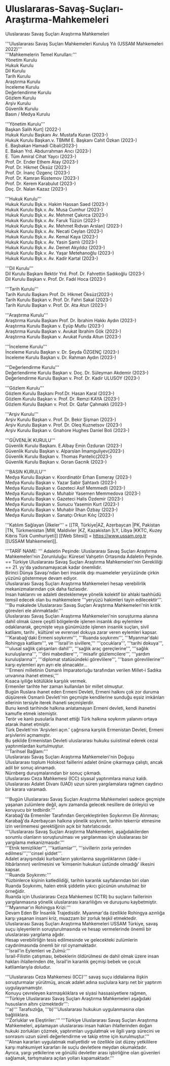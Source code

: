 # Uluslararas-Savaş-Suçları-Araştırma-Mahkemeleri
Uluslararası Savaş Suçları Araştırma Mahkemeleri

'''Uluslararası Savaş Suçları Mahkemeleri Kuruluş Yılı (USSAM Mahkemeleri 2022)''' <br> '''Mahkemelerin Temel Kurulları:'''<br> Yönetim Kurulu<br> Hukuk Kurulu<br> Dil Kurulu<br> Tarih Kurulu<br> Araştırma Kurulu<br> İnceleme Kurulu<br> Değerlendirme Kurulu<br> Gözlem Kurulu<br> Arşiv Kurulu<br> Güvenlik Kurulu<br> Basın / Medya Kurulu

'''Yönetim Kurulu''' <br> Başkan Salih Kurt] (2022-)<br> Hukuk Kurulu  Başkanı Av. Mustafa Kuran (2023-)<br> Hukuk Kurulu  Başkan.v. TBMM E. Başkanı Cahit Özkan (2023-)<br> E. Başbakan   Hamadi Cibali(2023-)<br> E. Bakan Yrd. Abdurrahman Arıcı (2023-)<br> E. Tüm Amiral Cihat Yaycı (2023-)<br> Prof. Dr. Ender Ethem Atay (2023-)<br> Prof. Dr. Hikmet Öksüz (2023-)<br> Prof. Dr. İnanç Özgenç (2023-)<br> Prof. Dr. Kamran Rüstemov (2023-)<br> Prof. Dr. Kerem Karabulut (2023-)<br> Doç.  Dr. Nalan Kazaz (2023-)

'''Hukuk Kurulu''' <br> Hukuk Kurulu  Bşk.v.    Hakim Hassan Saed (2023-)<br> Hukuk Kurulu  Bşk.v.    Av. Musa Cumhur (2023-)<br> Hukuk Kurulu  Bşk.v.    Av. Mehmet Çakırca (2023-)<br> Hukuk Kurulu  Bşk.v.    Av. Faruk Tüzün (2023-)<br> Hukuk Kurulu  Bşk.v.    Av. Mehmet Rıdvan Arslan] (2023-)<br> Hukuk Kurulu  Bşk.v.    Av. Necati Ceylan (2023-)<br> Hukuk Kurulu  Bşk.v.    Av. Kemal Kaya (2023-)<br> Hukuk Kurulu  Bşk.v.    Av. Yasin Şamlı (2023-)<br> Hukuk Kurulu  Bşk.v.    Av. Demet Akyıldız (2023-)<br> Hukuk Kurulu  Bşk.v.    Av. Yaşar Metehanoğlu (2023-)<br> Hukuk Kurulu  Bşk.v.    Av. Kadir Kartal (2023-)

'''Dil Kurulu'''<br> Dil Kurulu Başkanı Rektör Yrd. Prof. Dr. Fahrettin Sadıkoğlu (2023-)<br> Dil Kurulu Başkan v. Prof. Dr. Fadıl Hoca (2023-)

'''Tarih Kurulu'''<br> Tarih Kurulu Başkanı   Prof. Dr. Hikmet Öksüz(2023-)<br> Tarih Kurulu Başkan v. Prof. Dr. Fahri Sakal (2023-)<br> Tarih Kurulu Başkan v. Prof. Dr. Ata Atun (2023-)

'''Araştırma Kurulu'''<br> Araştırma Kurulu Başkanı Prof. Dr. İbrahim Hakkı Aydın (2023-)<br> Araştırma Kurulu Başkan v. Eyüp Mutlu (2023-)<br> Araştırma Kurulu Başkan v. Avukat İbrahim Gök (2023-)<br> Araştırma Kurulu Başkan v. Avukat Funda Altun (2023-)

'''İnceleme Kurulu'''<br> İnceleme Kurulu Başkan v. Dr. Şeyda ÖZGENÇ (2023-)<br> İnceleme Kurulu Başkan v. Dr. Rahman Aydın (2023-)

'''Değerlendirme Kurulu'''<br> Değerlendirme Kurulu Başkan v. Doç. Dr. Süleyman Akdemir (2023-)<br> Değerlendirme Kurulu Başkan v. Prof. Dr. Kadir ULUSOY (2023-)

'''Gözlem Kurulu'''<br> Gözlem Kurulu Başkanı   Prof.Dr. Hasan Karal (2023-)<br> Gözlem Kurulu Başkan v. Prof. Dr. Remzi KAYA (2023-)<br> Gözlem Kurulu Başkan v. Prof. Dr. Qafar Çahmaklı (2023-)

'''Arşiv Kurulu'''<br> Arşiv Kurulu Başkan v. Prof. Dr. Bekir Şişman (2023-)<br> Arşiv Kurulu Başkan v. Prof. Dr. Oleq Kuznetsov (2023-)<br> Arşiv Kurulu Başkan v. Gnahore Hughes Daniel Boli (2023-)

'''GÜVENLİK KURULU'''<br> Güvenlik Kurulu  Başkanı.    E.Albay  Emin Özduran (2023-)<br> Güvenlik Kurulu  Başkan v.   Alparslan İmamguliyev(2023-)<br> Güvenlik Kurulu  Başkan v.   Thomas Pantelic(2023-)<br> Güvenlik Kurulu  Başkan v.   Goran Gacnik (2023-)

'''BASIN KURULU'''<br> Medya Kurulu Başkan v. Koordinatör Erhan Esmeray (2023-)<br> Medya Kurulu Başkan v. Yazar Sabir Şahtaxtı (2023-)<br> Medya Kurulu Başkan v. Gazeteci Asif Memmedli (2023-)<br> Medya Kurulu Başkan v. Muhabir Yasemen Memmedova (2023-)<br> Medya Kurulu Başkan v. Gazeteci Halis Özdemir (2023-)<br> Medya Kurulu Başkan v. Sunucu Yasemin Kurt (2023-)<br> Medya Kurulu Başkan v. Muhabir İlhan Özbay (2023-)<br> Medya Kurulu Başkan v. Sanatçı Orkun Kılıç (2023-)

'''Katılım Sağlayan Ülkeler''' = [[TR, Türkiye|AZ, Azerbaycan |PK, Pakistan |TN, Türkmenistan |MW, Maldivler |KZ, Kazakistan |LY, Libya |KKTC, Kuzey Kıbrıs Türk Cumhuriyeti]] [[Web Sitesi]] = https://www.ussam.org.tr <br> [[USSAM Mahkemeleri]].

'''TARİF NAME: ''' Adaletin Peşinde: Uluslararası Savaş Suçları Araştırma Mahkemeleri'nin Zorunluluğu: Küresel Vahşetin Ortasında Adaletin Peşinde.<br> == Türkiye Uluslararası Savaş Suçları Araştırma Mahkemeleri'nin Gerekliliği == 21. yy'da yadsınamayacak kadar önemlidir.<br> Birinci Dünya Savaşı'ndan beri insanlık dışı muameleler yeryüzünde çirkin yüzünü göstermeye devam ediyor. <br> Uluslararası Savaş Suçları Araştırma Mahkemeleri hesap verebilirlik mekanizmalarından çok daha fazlasıdır.<br> İnsan haklarını ve adaleti desteklemeye yönelik kolektif bir ahlaki taahhüdü temsil edecek olan bu mahkemelere '''yeryüzü hakimleri tayin edilecektir'''.<br> '''Bu makalede Uluslararası Savaş Suçları Araştırma Mahkemeleri'nin kritik görevleri ele alınmaktadır.'''<br> Uluslararası Savaş Suçları Araştırma Mahkemeleri'nin soruşturma alanına dahil olmak üzere çeşitli bölgelerde işlenen insanlık dışı eylemlere odaklanarak, geçmişte veya günümüzde işlenen insanlık suçları, sivil katliamı, tarihi , kültürel ve  evrensel dokuya zarar veren eylemleri kapsar.<br> '''Karabağ'daki Ermeni soykırımı''', '''Ruanda soykırımı''', '''Myanmar'daki Rohingya katliamı''', ve '''İsrail'in sivillere,''' '''çocuklara''', '''tarihi dokuya''', '''ulusal sağlık çalışanları dahil''', '''sağlık araç gereçlerine''', '''sağlık kuruluşlarına''', '''dini mabedlere''', '''misafir gözlemcilere''', '''yardım kuruluşlarına''', '''diplomat statüsündeki görevlilere''', '''basın görevlilerine''' karşı eylemleri ayrı ayrı ele alınacaktır... <br> '''Ermeni milletinin Osmanlı İmparatorluğu tarafından verilen Millet-i Sadıka unvanına ihanet etmesi,''' <br> Kısaca iyiliğe kötülükle karşılık vermek. <br> Ermeniler tarihte her zaman kullanılan bir millet olmuştur.<br> Bugün Ruslara ihanet eden Ermeni Devleti, Ermeni halkını çok zor duruma düşürerek Osmanlı Devleti'nin geçmişte kendilerine sunduğu eşsiz imkânları ellerinin tersiyle iterek ihaneti seçmişlerdir.<br> Bunu kendi tarihinde halkına anlatamayan Ermeni devleti, kendi ihanetini kamufle etmek istemiştir.<br> Terör ve kanlı pusularla ihanet ettiği Türk halkına soykırım yalanını ortaya atarak ihanet etmiştir.<br> Türk Devleti'nin 'Arşivleri açın.' çağrısına karşılık Ermenistan Devleti, Ermeni arşivlerini açmamıştır.<br> Bu şekilde Ermenistan Devleti uluslararası hukuku suiistimal ederek cezai yaptırımlardan kurtulmuştur.<br> '''Tarihsel Bağlam:'''<br> Uluslararası Savaş Suçları Araştırma Mahkemeleri'nin Doğuşu<br> Uluslararası toplum Holokost faillerini adalet önüne çıkarmaya çalıştı, ancak adil bir sonuç alınamadı.<br> Nürnberg duruşmalarından bir sonuç çıkmadı.<br> Uluslararası Ceza Mahkemesi (ICC) siyasal yaptırımlara maruz kaldı.<br> Uluslararası Adalet Divanı (UAD) uzun süren yargılamalara rağmen caydırıcı bir karara varamadı.

'''Bugün Uluslararası Savaş Suçları Araştırma Mahkemeleri sadece geçmişte yaşanan zulümlere değil, aynı zamanda gelecek nesillere de önleyici ve koruyucu bir tedbirdir.'''<br> Karabağ'da Ermeniler Tarafından Gerçekleştirilen Soykırımın Ele Alınması;<br> Karabağ'da Azerbaycan halkına yönelik soykırım, tarihin tekerrür etmesine izin verilmemesi gerektiğinin açık bir hatırlatıcısıdır.<br> '''Uluslararası Savaş Suçları Araştırma Mahkemeleri, aşağıdakilerden sorumlu olanların soruşturulması ve yargılanması için uluslararası bir yargılama mekanizmasıdır.'''<br> '''Etnik temizlikler''', '''katliamlar''', '''sivillerin zorla yerinden edilmesi''','''cinsel şiddet'''.<br> Adalet arayışındaki kurbanların yakınlarına saygınlıklarının (iâde-i îtibârlarının) verilmesini ve 'kimsenin hukukun üstünde olmadığı' ilkesini kapsar.<br> '''Ruanda Soykırımı:'''<br> Yüzbinlerce kişinin katledildiği, tarihin karanlık sayfalarından biri olan Ruanda Soykırımı, halen etnik şiddetin yıkıcı gücünün unutulmaz bir örneğidir.<br> Ruanda için Uluslararası Ceza Mahkemesi (ICTR) bu suçların faillerinin yargılanmasına yönelik uluslararası kararlılığını ve duruşunu kaybetmiştir.<br> '''Myanmar'ın Rohingya Krizi:''' <br>Devam Eden Bir İnsanlık Trajedisidir. Myanmar'da özellikle Rohingya azınlığa karşı yaşanan insani kriz, muazzam bir zorluk teşkil etmektedir.<br> Uluslararası Savaş Suçları Araştırma Mahkemeleri USSAM Türkiye, savaş suçu işleyenlerin soruşturulmasında ve hesap vermelerinde önemli bir uluslararası yargılama ağıdır.<br> Hesap verebilirliğin tesis edilmesinde ve gelecekteki zulümlerin caydırılmasında önemli bir rol oynamaktadır.<br> '''İsrail'in Eylemleri ve Zulmü:'''<br> İsrail-Filistin çatışması, bebeklerin öldürülmesi de dahil olmak üzere insan hakları ihlallerinden öte, İsrail'in karanlık geçmişi bebek ve çocuk katliamlarıyla doludur.

'''Uluslararası Ceza Mahkemesi (ICC)''' savaş suçu iddialarına ilişkin soruşturmalar yürütmüş, ancak adalet adına suçlulara karşı net bir yaptırım uygulayamamıştır.<br> Konuyu çevreleyen karmaşıklıklara ve siyasi hassasiyetlere rağmen, '''Türkiye Uluslararası Savaş Suçları Araştırma Mahkemeleri aşağıdaki hususların altını çizmektedir''':<br> '''a)''' Tarafsızlığa, '''b)'''Uluslararası hukukun uygulanmasına olan bağlılıklara.<br> '''Zorluklar ve Eleştiriler:''' '''Türkiye Uluslararası Savaş Suçları Araştırma Mahkemeleri, aşılamayan uluslararası insan hakları ihlallerinden doğan hukuki zorlukları çözmek, yaptırımları uygulatmak ve ilgili yargı sürecini ve sonrasını uzun süreli değerlendirme ve takip etme için kurulmuştur.'''<br> '''Alınan kararları uygulatmak maliyetlidir ve özellikle üst düzey yetkililere karşı mahkumiyet kararları ile suçlu devletlere meydan okumaktadır.<br> Ayrıca, yargı yetkilerine ve gönüllü devletler arası işbirliğine olan güvenleri sağlamak, tartışmalara açılan yolları kapamaktadır.'''<br>
